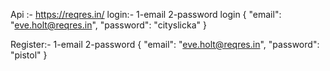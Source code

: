 
Api :- https://reqres.in/
login:-
1-email
2-password
login
{
    "email": "eve.holt@reqres.in",
    "password": "cityslicka"
}

Register:-
1-email
2-password
{
    "email": "eve.holt@reqres.in",
    "password": "pistol"
}
